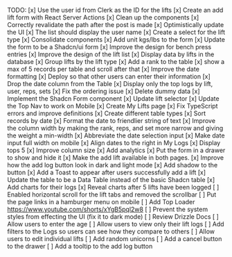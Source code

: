 TODO:
[x] Use the user id from Clerk as the ID for the lifts
[x] Create an add lift form with React Server Actions
[x] Clean up the components
[x] Correctly revalidate the path after the post is made
[x] Optimistically update the UI
[x] The list should display the user name
[x] Create a select for the lift type
[x] Consolidate components
[x] Add unit kgs/lbs to the form
[x] Update the form to be a Shadcn/ui form
[x] Improve the design for bench press entries
[x] Improve the design of the lift list
[x] Display data by lifts in the database
[x] Group lifts by the lift type
[x] Add a rank to the table
[x] show a max of 5 records per table and scroll after that
[x] Improve the date formatting
[x] Deploy so that other users can enter their information
[x] Drop the date column from the Table
[x] Display only the top logs by lift, user, reps, sets
[x] Fix the ordering issue
[x] Delete dummy data
[x] Implement the Shadcn Form component
[x] Update lift selector
[x] Update the Top Nav to work on Mobile
[x] Create My Lifts page
[x] Fix TypeScript errors and improve definitions
[x] Create different table types
[x] Sort records by date
[x] Format the date to friendlier string of text
[x] Improve the column width by making the rank, reps, and set more narrow and giving the weight a min-width
[x] Abbreviate the date selection input
[x] Make date input full width on mobile
[x] Align dates to the right in My Logs
[x] Display tops 5
[x] Improve column size
[x] Add analytics
[x] Put the form in a drawer to show and hide it
[x] Make the add lift available in both pages.
[x] Improve how the add log button look in dark and light mode
[x] Add shadow to the button
[x] Add a Toast to appear after users successfully add a lift
[x] Update the table to be a Data Table instead of the basic Shadcn table
[x] Add charts for their logs
[x] Reveal charts after 5 lifts have been logged
[ ] Enabled horizontal scroll for the lift tabs and removed the scrollbar
[ ] Put the page links in a hamburger menu on mobile
[ ] Add Top Loader https://www.youtube.com/shorts/xYgB5pql2w8
[ ] Prevent the system styles from effecting the UI (fix it to dark mode)
[ ] Review Drizzle Docs
[ ] Allow users to enter the age
[ ] Allow users to view only their lift logs
[ ] Add filters to the Logs so users can see how they compare to others
[ ] Allow users to edit individual lifts
[ ] Add random unicorns
[ ] Add a cancel button to the drawer
[ ] Add a tooltip to the add log button
